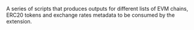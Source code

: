 

A series of scripts that produces outputs for different lists of EVM chains, ERC20 tokens and exchange rates metadata to be consumed by the extension.

